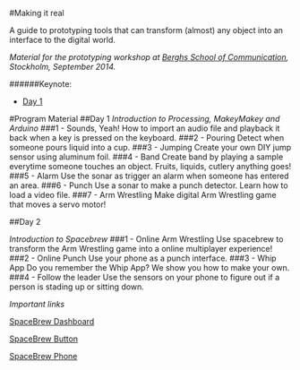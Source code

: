 #Making it real

A guide to prototyping tools that can transform (almost) any object into an interface to the digital world.


*Material for the prototyping workshop at [Berghs School of Communication](http://www.berghs.se/), 
Stockholm, September 2014.*

######Keynote:

* [Day 1 ](https://docs.google.com/presentation/d/1rfqmw0J2BBEFYgNEULkHXIh8TeKBvQVxT_S2VhfnLGs/edit?usp=sharing)


#Program Material
##Day 1
*Introduction to Processing, MakeyMakey and Arduino*
###1 - Sounds, Yeah!
How to import an audio file and playback it back when a key is pressed on the keyboard.
###2 - Pouring
Detect when someone pours liquid into a cup.
###3 - Jumping
Create your own DIY jump sensor using aluminum foil.
###4 - Band
Create band by playing a sample everytime someone touches an object. Fruits, liquids, cutlery anything goes!
###5 - Alarm
Use the sonar as trigger an alarm when someone has entered an area.
###6 - Punch
Use a sonar to make a punch detector. Learn how to load a video file.
###7 - Arm Wrestling
Make digital Arm Wrestling game that moves a servo motor!

##Day 2

*Introduction to Spacebrew*
###1 - Online Arm Wrestling
Use spacebrew to transform the Arm Wrestling game into a online multiplayer experience!
###2 - Online Punch
Use your phone as a punch interface.
###3 - Whip App
Do you remember the Whip App? We show you how to make your own.
###4 - Follow the leader
Use the sensors on your phone to figure out if a person is stading up or sitting down.

*Important links*

[SpaceBrew Dashboard](http://spacebrew.github.io/spacebrew/admin/admin.html?server=spacebrew.herokuapp.com&port=80)

[SpaceBrew Button](http://spacebrew.github.io/spacebrew.js/spacebrew_button/index.html?server=spacebrew.herokuapp.com&port=80&name=ChangeMyName)

[SpaceBrew Phone](http://oakwood.github.io/spacebrew/00_phone/)

